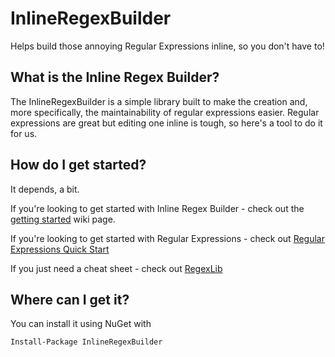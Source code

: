 # InlineRegexBuilder
Helps build those annoying Regular Expressions inline, so you don't have to!

## What is the Inline Regex Builder?
The InlineRegexBuilder is a simple library built to make the creation and, more specifically, the maintainability of regular expressions easier. Regular expressions are great but editing one inline is tough, so here's a tool to do it for us.

## How do I get started?
It depends, a bit.

If you're looking to get started with Inline Regex Builder - check out the [getting started](https://github.com/tjb042/InlineRegexBuilder/wiki/Getting-Started) wiki page.

If you're looking to get started with Regular Expressions - check out [Regular Expressions Quick Start](http://www.regular-expressions.info/quickstart.html)

If you just need a cheat sheet - check out [RegexLib](http://regexlib.com/CheatSheet.aspx)

## Where can I get it?
You can install it using NuGet with
````
Install-Package InlineRegexBuilder
````
